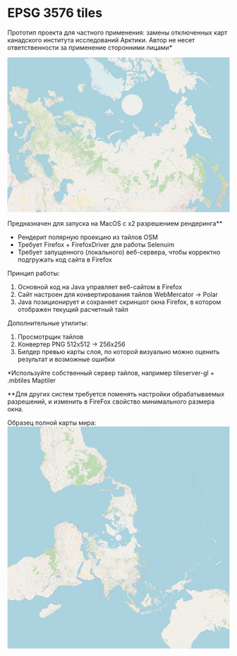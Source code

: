 # EPSG 3576 tiles
Прототип проекта для частного применения: замены отключенных карт канадского института исследований Арктики.
Автор не несет ответственности за применение сторонними лицами*

![screenshot](./.preview/rus.png)

Предназначен для запуска на MacOS с х2 разрешением рендеринга**
- Рендерит полярную проекцию из тайлов OSM
- Требует Firefox + FirefoxDriver для работы Selenuim
- Требует запущенного (локального) веб-сервера, чтобы корректно подгружать код сайта в Firefox

Принцип работы:
1. Основной код на Java управляет веб-сайтом в Firefox
2. Сайт настроен для конвертирования тайлов WebMercator -> Polar
3. Java позиционирует и сохраняет скриншот окна Firefox, в котором отображен текущий расчетный тайл

Дополнительные утилиты:
1. Просмотрщик тайлов
2. Конвертер PNG 512x512 -> 256x256
3. Билдер превью карты слоя, по которой визуально можно оценить результат и возможные ошибки

*Используйте собственный сервер тайлов, например tileserver-gl + .mbtiles Maptiler

**Для других систем требуется поменять настройки обрабатываемых разрешений, и изменить в FireFox свойство минимального размера окна.

Образец полной карты мира:
![screenshot](./.preview/full.png)
